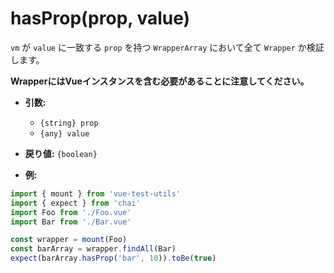 # hasProp(prop, value)

`vm` が `value` に一致する `prop` を持つ `WrapperArray` において全て `Wrapper` か検証します。

**WrapperにはVueインスタンスを含む必要があることに注意してください。**

- **引数:**
  - `{string} prop`
  - `{any} value`

- **戻り値:** `{boolean}`

- **例:**

```js
import { mount } from 'vue-test-utils'
import { expect } from 'chai'
import Foo from './Foo.vue'
import Bar from './Bar.vue'

const wrapper = mount(Foo)
const barArray = wrapper.findAll(Bar)
expect(barArray.hasProp('bar', 10)).toBe(true)
```
